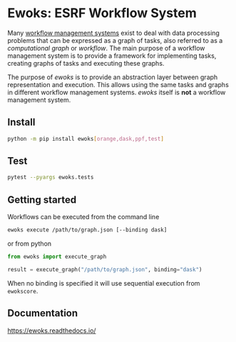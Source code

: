 # Ewoks: ESRF Workflow System

Many [workflow management systems](https://s.apache.org/existing-workflow-systems) exist to deal with data processing problems that can be expressed as a graph of tasks, also referred to as a *computational graph* or *workflow*. The main purpose of a workflow management system is to provide a framework for implementing tasks, creating graphs of tasks and executing these graphs.

The purpose of *ewoks* is to provide an abstraction layer between graph representation and execution. This allows using the same tasks and graphs in different workflow management systems. *ewoks* itself is **not** a workflow management system.

## Install

```bash
python -m pip install ewoks[orange,dask,ppf,test]
```

## Test

```bash
pytest --pyargs ewoks.tests
```

## Getting started

Workflows can be executed from the command line

```bash
ewoks execute /path/to/graph.json [--binding dask]
```

or from python

```python
from ewoks import execute_graph

result = execute_graph("/path/to/graph.json", binding="dask")
```

When no binding is specified it will use sequential execution from `ewokscore`.

## Documentation

https://ewoks.readthedocs.io/
